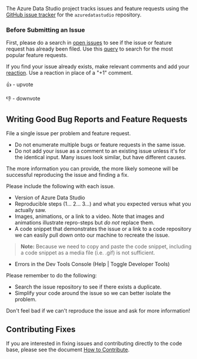 The Azure Data Studio project tracks issues and feature requests using the [GitHub issue tracker](https://github.com/Microsoft/azuredatastudio/issues) for the `azuredatastudio` repository. 


### Before Submitting an Issue
First, please do a search in [open issues](https://github.com/Microsoft/azuredatastudio/issues) to see if the issue or feature request has already been filed. Use this [query](https://github.com/Microsoft/azuredatastudio/issues?q=is%3Aopen+is%3Aissue+label%3Afeature-request+sort%3Areactions-%2B1-desc) to search for the most popular feature requests.

If you find your issue already exists, make relevant comments and add your [reaction](https://github.com/blog/2119-add-reactions-to-pull-requests-issues-and-comments). Use a reaction in place of a "+1" comment.

👍 - upvote

👎 - downvote

## Writing Good Bug Reports and Feature Requests

File a single issue per problem and feature request.

* Do not enumerate multiple bugs or feature requests in the same issue.
* Do not add your issue as a comment to an existing issue unless it's for the identical input. Many issues look similar, but have different causes.

The more information you can provide, the more likely someone will be successful reproducing the issue and finding a fix. 

Please include the following with each issue. 

* Version of Azure Data Studio
* Reproducible steps (1... 2... 3...) and what you expected versus what you actually saw. 
* Images, animations, or a link to a video. Note that images and animations illustrate repro-steps but *do not* replace them.
* A code snippet that demonstrates the issue or a link to a code repository we can easily pull down onto our machine to recreate the issue. 

> **Note:** Because we need to copy and paste the code snippet, including a code snippet as a media file (i.e. .gif) is not sufficient. 

* Errors in the Dev Tools Console (Help | Toggle Developer Tools)

Please remember to do the following:

* Search the issue repository to see if there exists a duplicate. 
* Simplify your code around the issue so we can better isolate the problem. 

Don't feel bad if we can't reproduce the issue and ask for more information!

## Contributing Fixes
If you are interested in fixing issues and contributing directly to the code base,
please see the document [How to Contribute](How-to-Contribute).
